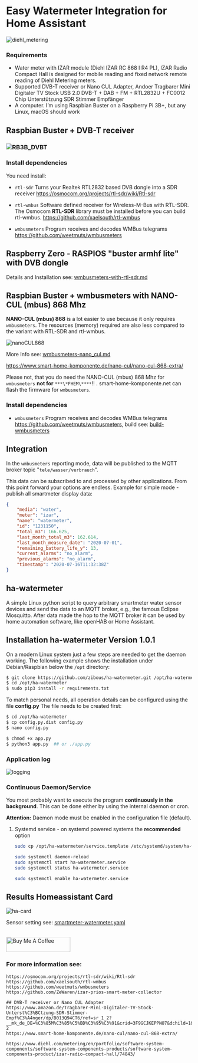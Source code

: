 # Easy Watermeter Integration for Home Assistant

![diehl_metering](./docs/diehl_metering.jpg)



### Requirements

- Water meter with IZAR module (Diehl IZAR RC 868 I R4 PL), 
  IZAR Radio Compact Hall is designed for mobile reading and fixed network remote reading of Diehl Metering meters. 
  <br>
- Supported DVB-T receiver or Nano CUL Adapter, 
  Andoer Tragbarer Mini Digitaler TV Stock USB 2.0 DVB-T + DAB + FM + RTL2832U + FC0012 Chip Unterstützung SDR Stimmer Empfänger 
  <br>
- A computer. I’m using Raspbian Buster on a Raspberry Pi 3B+, but any Linux, macOS should work



##  Raspbian Buster  +  DVB-T receiver 

### ![RB3B_DVBT](docs/RB3B_DVBT.png)



### Install dependencies

You need install:

- `rtl-sdr`
  Turns your Realtek RTL2832 based DVB dongle into a SDR receiver
  https://osmocom.org/projects/rtl-sdr/wiki/Rtl-sdr
  <br>

- `rtl-wmbus`
  Software defined receiver for Wireless-M-Bus with RTL-SDR. The Osmocom **RTL-SDR** library must be installed before you can build rtl-wmbus.
  https://github.com/xaelsouth/rtl-wmbus
  <br>

- `wmbusmeters`
  Program receives and decodes WMBus telegrams
  https://github.com/weetmuts/wmbusmeters
  
  

## Raspberry Zero - RASPIOS "buster armhf lite" with DVB dongle

Details and Installation see:  [wmbusmeters-with-rtl-sdr.md](docs/wmbusmeters-with-rtl-sdr.md) 



## Raspbian Buster + wmbusmeters with NANO-CUL (mbus) 868 Mhz

**NANO-CUL (mbus) 868** is a lot easier to use because it only requires `wmbusmeters`. The resources (memory) required are also less compared to the variant with RTL-SDR and rtl-wmbus.



![nanoCUL868](docs/nanoCUL868.png)



More Info see: [wmbusmeters-nano_cul.md](https://github.com/zibous/ha-watermeter/blob/master/docs/wmbusmeters-nano_cul.md)

https://www.smart-home-komponente.de/nano-cul/nano-cul-868-extra/

Please not, that you do need the NANO-CUL (mbus) 868 Mhz for `wmbusmeters` **not for** `***\*FHEM\****`!! . smart-home-komponente.net can flash the firmware for `wmbusmeters`. 



### Install dependencies

- `wmbusmeters`
  Program receives and decodes WMBus telegrams
  https://github.com/weetmuts/wmbusmeters, 
  build see: [build-wmbusmeters](docs/build-wmbusmeters.md)





## Integration

In the `wmbusmeters`  reporting mode, data will be published to the MQTT broker topic "`tele/wasser/verbrauch`". 

This data can be subscribed to and processed by other applications. From this point forward your options are endless. Example for simple mode - publish all smartmeter display data:

```json
{
    "media": "water",
    "meter": "izar",
    "name": "watermeter",
    "id": "1231150",
    "total_m3": 166.625,
    "last_month_total_m3": 162.614,
    "last_month_measure_date": "2020-07-01",
    "remaining_battery_life_y": 13,
    "current_alarms": "no_alarm",
    "previous_alarms": "no_alarm",
    "timestamp": "2020-07-16T11:32:38Z"
}
```



## ha-watermeter

A simple Linux python script to query arbitrary smartmeter water sensor devices and send the data to an MQTT broker, e.g., the famous Eclipse Mosquitto.  After data made the hop to the MQTT broker it can be used by home automation software, like openHAB or Home Assistant.

## Installation ha-watermeter Version 1.0.1

On a modern Linux system just a few steps are needed to get the daemon working. The following example shows the installation under Debian/Raspbian below the `/opt` directory:

```bash
$ git clone https://github.com/zibous/ha-watermeter.git /opt/ha-watermeter
$ cd /opt/ha-watermeter
$ sudo pip3 install -r requirements.txt

```

To match personal needs, all operation details can be configured using the file **config.py** The file needs to be created first:

```bash
$ cd /opt/ha-watermeter
$ cp config.py.dist config.py
$ nano config.py

$ chmod +x app.py
$ python3 app.py  ## or ./app.py
```

### Application log

![logging](docs/logging.png)



### Continuous Daemon/Service

You most probably want to execute the program **continuously in the background**. This can be done either by using the internal daemon or cron.

**Attention:** Daemon mode must be enabled in the configuration file (default).

1. Systemd service - on systemd powered systems the **recommended** option

   ```bash
   sudo cp /opt/ha-watermeter/service.template /etc/systemd/system/ha-watermeter.service
   
   sudo systemctl daemon-reload
   sudo systemctl start ha-watermeter.service
   sudo systemctl status ha-watermeter.service
   
   sudo systemctl enable ha-watermeter.service
   ```



## Results Homeassistant Card

![ha-card](docs/ha-card.png)


Sensor setting see: [smartmeter-watermeter.yaml](docs/homeassistant) 


<br>
<a href="https://www.buymeacoff.ee/zibous" target="_blank"><img src="https://cdn.buymeacoffee.com/buttons/default-orange.png" alt="Buy Me A Coffee" height="41" width="174"></a>


### For more information see:

```
https://osmocom.org/projects/rtl-sdr/wiki/Rtl-sdr
https://github.com/xaelsouth/rtl-wmbus
https://github.com/weetmuts/wmbusmeters
https://github.com/ZeWaren/izar-prios-smart-meter-collector

## DVB-T receiver or Nano CUL Adapter
https://www.amazon.de/Tragbarer-Mini-Digitaler-TV-Stock-Unterst%C3%BCtzung-SDR-Stimmer-Empf%C3%A4nger/dp/B013Q94CT6/ref=sr_1_2?__mk_de_DE=%C3%85M%C3%85%C5%BD%C3%95%C3%91&crid=3F9GCJKEPPNO7&dchild=1&keywords=dvbt+dongle&qid=1594904776&sprefix=dvbt+dong%2Caps%2C184&sr=8-2
https://www.smart-home-komponente.de/nano-cul/nano-cul-868-extra/

https://www.diehl.com/metering/en/portfolio/software-system-components/software-system-components-products/software-system-components-product/izar-radio-compact-hall/74843/

```

